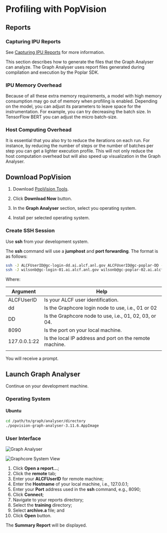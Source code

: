 # Profiling with PopVision

## Reports

### Capturing IPU Reports

See [Capturing IPU Reports](https://docs.graphcore.ai/projects/graph-analyser-userguide/en/latest/capturing-ipu-reports.html) for more information.

This section describes how to generate the files that the Graph Analyser can analyze. The Graph Analyser uses report files generated during compilation and execution by the Poplar SDK.

### IPU Memory Overhead

Because of all these extra memory requirements, a model with high memory consumption may go out of memory when profiling is enabled. Depending on the model, you can adjust its parameters to leave space for the instrumentation. For example, you can try decreasing the batch size. In TensorFlow BERT you can adjust the micro batch-size.

### Host Computing Overhead

It is essential that you also try to reduce the iterations on each run. For instance, by reducing the number of steps or the number of batches per step you can get a lighter execution profile. This will not only reduce the host computation overhead but will also speed up visualization in the Graph Analyser.

## Download PopVision

1. Download [PopVision Tools](https://www.graphcore.ai/developer/popvision-tools).

2. Click **Download Now** button.

3. In the **Graph Analyser** section, select you operating system.

4. Install per selected operating system.

### Create SSH Session

Use **ssh** from your development system.

The **ssh** command will use a **jumphost** and **port forwarding**.  The format is as follows:

```bash
ssh -J ALCFUserID@gc-login-dd.ai.alcf.anl.gov ALCFUserID@gc-poplar-DD -L 8090:127.0.0.1:22
ssh -J wilsonb@gc-login-01.ai.alcf.anl.gov wilsonb@gc-poplar-02.ai.alcf.anl.gov -L 8090:127.0.0.1:22
```

Where:

| Argument            | Help |
|---------------------|------------------------------|
| ALCFUserID       | Is your ALCF user identification.   |
| dd                  | Is the Graphcore login node to use, i.e., 01 or 02|
| DD                  | Is the Graphcore node to use, i.e., 01, 02, 03, or 04.   |
| 8090                | Is the port on your local machine.   |
| 127.0.0.1:22        | Is the local IP address and port on the remote machine. |
|  |  |  |

You will receive a prompt.

## Launch **Graph Analyser**

Continue on your development machine.

### Operating System

#### Ubuntu

```bash
cd /path/to/graph/analyser/directory
./popvision-graph-analyser-3.11.6.AppImage
```

### User Interface

![Graph Analyser](files/Graph_Ananlyser_main.jpg "Graph Analyser")

![Graphcore System View](files/graphcore-sys-view.png "Graphcore System View")

1. Click **Open a report...**;
2. Click the **remote** tab;
3. Enter your **ALCFUserID** for remote machine;
4. Enter the **Hostname** of your local machine, i.e., 127.0.0.1;
5. Enter your **Port** address used in the **ssh** command, e.g., 8090;
6. Click **Connect**;
7. Navigate to your reports directory;
8. Select the **training** directory;
9. Select **archive.a** file; and
10. Click **Open** button.

The **Summary Report** will be displayed.
